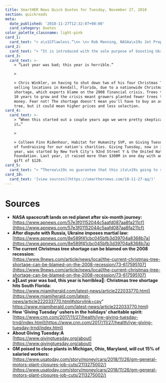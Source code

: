 ```yaml
---
title: SmartHER News Quick Quotes for Tuesday, November 27, 2018
section: quickreads
meta:
  date_published: '2018-11-27T12:32:07+00:00'
  card_category: Quotes
color_palette_classname: light-pink
card_1:
  card_text: "> a\x1CFlawless.”\n> \n> Rob Manning, NASAa\x19s Jet Propulsion Laboratory chief engineer, on three-legged spacecraft InSight's autonomous landing on Mars after a perilous 6-minute decent. In a first of its kind 2-year mission, the probe will dig into Mars' core to learn more about how rocky planets like it in our solar system differ so greatly from Earth. The last time NASA touched down on Mars was 2012."
card_2:
  card_text: "> “It is introduced with the sole purpose of boosting Ukrainea\x19s defense in the light of a growing aggression from Russia.a\x1D\n> \n> Ukrainian President Petro Poroshenko after Parliament supported his plan to declare 30-day martial law after Russia fired-on and held three Ukrainian ships & 23 crew members in a disputed area of the Black Sea. Martial law, a first for the nation even during war times, effects 10 of 27 regions. Russia says Ukraine entered its waters illegally."
card_3:
  card_text: >-
    > “Last year was bad; this year is horrible.”

    > 

    > Chris Winkler, on having to shut down two of his four Christmas Tree
    selling locations in Kendall, Florida, due to a nationwide Christmas Tree
    shortage, which experts blame on the 2008 financial crisis. Trees take about
    10 years to grow and the crisis meant growers planted fewer trees to save
    money. Fear not! The shortage doesn't mean you'll have to buy an artifical
    tree, but it could mean higher prices and less selection.
card_4:
  card_text: >-
    > “When this started out a couple years ago we were pretty skeptical about
    it…”

    > 

    > Colleen Finn Ridenhour, Habitat for Humanity SVP, on Giving Tuesday, a day
    of fundraising for our nation's charities. Giving Tuesday, now in its 7th
    year, was started by New York City's 92nd Street Y & the United Nations
    Foundation. Last year, it raised more than $300M in one day with an average
    gift of $120.
card_5:
  card_text: "> “Therea\x19s no guarantee that this ita\x19s going to stay SUV, SUV, SUV, SUV. …it could be problematic for them.”\n> \n> Mike Ramsey, Gartner transportation analyst, on General Motors decision to end production of smaller passenger cars like the Chevrolet Cruze, laying off 14K+ employees and closing plants in Michigan, Ohio, Maryland & Canada. GM says the move will save the company an est. $6B by 2020; The United Auto Workers union says it will fight the decision."
card_10:
  card_text: '[view sources](https://smarthernews.com/18-11-27-qq/)'
---
```

Sources
=======

*   **NASA spacecraft lands on red planet after six-month journey:**  
    [https://www.apnews.com/57e3f01152044c5aafd087aa8fa211cf](https://www.apnews.com/57e3f01152044c5aafd087aa8fa211cf)
*   **After dispute with Russia, Ukraine imposes martial law:**  
    [https://www.apnews.com/8e589f41cbc045bfb3d39704a8368b7a](https://www.apnews.com/8e589f41cbc045bfb3d39704a8368b7a)
*   **The current Christmas tree shortage can be blamed on the 2008 recession:**  
    [https://www.9news.com/article/news/local/the-current-christmas-tree-shortage-can-be-blamed-on-the-2008-recession/73-617595107](https://www.9news.com/article/news/local/the-current-christmas-tree-shortage-can-be-blamed-on-the-2008-recession/73-617595107)
*   **aLast year was bad, this year is horriblea: Christmas tree shortage hits South Florida:**  
    [https://www.miamiherald.com/latest-news/article222033770.html](https://www.miamiherald.com/latest-news/article222033770.html#storylink=cpy" https://www.miamiherald.com/latest-news/article222033770.html)
*   **How ‘Giving Tuesday’ ushers in the holidays’ charitable spirit:**  
    [https://www.cnn.com/2017/11/27/health/iyw-giving-tuesday-trnd/index.html](https://www.cnn.com/2017/11/27/health/iyw-giving-tuesday-trnd/index.html)
*   **About Giving Tuesday:A**  
    [https://www.givingtuesday.org/about](https://www.givingtuesday.org/about)
*   **GM poised to close plants in Michigan, Ohio, Maryland, will cut 15% of salaried workers:**  
    [https://www.usatoday.com/story/money/cars/2018/11/26/gm-general-motors-plant-closures-job-cuts/2113275002/](https://www.usatoday.com/story/money/cars/2018/11/26/gm-general-motors-plant-closures-job-cuts/2113275002/)